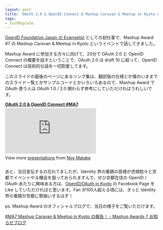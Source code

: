 ```yaml
---
layout: post
title: 'OAuth 2.0 & OpenID Connect @ Mashup Caravan & Meetup in Kyoto #MA7'
tags:
- JustMigrate
---
```

<p><a href="/blog/archives/20110926-openid-foundation-japan-evangelist">OpenID Foundation Japan の Evangelist</a> としての初仕事で、Mashup Award #7 の Mashup Caravan &amp; Meetup in Kyoto というイベントで話してきました。</p>
<p>Mashup Award に参加する方々に向けて、20分で OAuth 2.0 と OpenID Connect の概要を話すということで、OAuth 2.0 は draft 10 に絞って、OpenID Connect は技術的な話を一切割愛してます。</p>
<p>このスライドの最後のページにあるリンク集は、翻訳版の仕様とか僕のいままでのスライド一覧とかサンプルコードとかいろいろあるので、Mashup Award で OAuth 使う人は OAuth 1.0 / 2.0 関わらず参考にしていただければうれしいです。</p>
<div style=""><strong style="display: block; margin: 12px 0 4px;"><a href="http://www.slideshare.net/matake/oauth-20-openid-connect" title="OAuth 2.0 &amp; OpenID Connect #MA7" target="_blank">OAuth 2.0 &amp; OpenID Connect #MA7</a></strong> <iframe scrolling="no" margin src="http://www.slideshare.net/slideshow/embed_code/9399934" frameborder="0"></iframe></div>
<div style="">
<div style="padding: 5px 0 12px;">View more <a href="http://www.slideshare.net/" target="_blank">presentations</a> from <a href="http://www.slideshare.net/matake" target="_blank">Nov Matake</a></div>
</div>
<p>あと、当日宣伝するの忘れてましたが、Identity 界の重鎮の皆様が虎視眈々と京都でイベントやる機会を狙っておられますんで、ぜひ京都在住の OpenID / OAuth あたりに興味ある方は、<a href="https://www.facebook.com/pages/OpenIDOAuth-in-Kyoto/141923172537216">OpenID/OAuth in Kyoto</a> の Facebook Page を Like していただければと思います。Fan が100人超える頃には、きっと Identity 界の重鎮が京都に勢揃いするはず！</p>
<p>ps. Mashup Award のオフィシャルブログで、当日の様子をご覧いただけます。</p>
<p><a href="http://mashupawards.tumblr.com/post/10626874920/2011-9-24-ma7-mashup-caravan-meetup-in-kyoto">#MA7 Mashup Caravan &amp; Meetup in Kyoto の報告！ - Mashup Awards 7 お知らせブログ</a></p>
